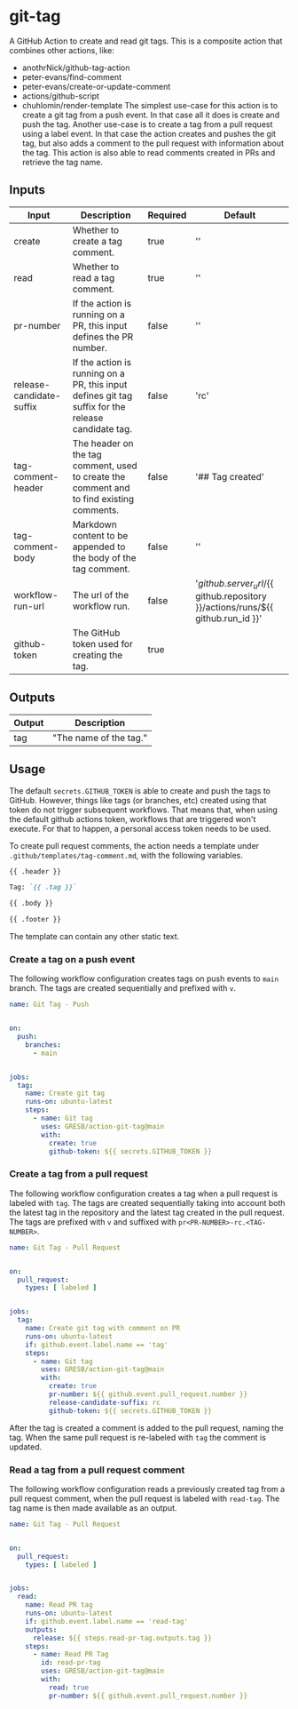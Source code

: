 # git-tag

A GitHub Action to create and read git tags.
This is a composite action that combines other actions, like:

- anothrNick/github-tag-action
- peter-evans/find-comment
- peter-evans/create-or-update-comment
- actions/github-script
- chuhlomin/render-template
  The simplest use-case for this action is to create a git tag from a push event.
  In that case all it does is create and push the tag.
  Another use-case is to create a tag from a pull request using a label event.
  In that case the action creates and pushes the git tag, but also adds a comment to the pull request with information
  about the tag.
  This action is also able to read comments created in PRs and retrieve the tag name.

## Inputs

| Input                    | Description                                                                                        | Required | Default                                                                               |
|--------------------------|----------------------------------------------------------------------------------------------------|----------|---------------------------------------------------------------------------------------|
| create                   | Whether to create a tag comment.                                                                   | true     | ''                                                                                    |
| read                     | Whether to read a tag comment.                                                                     | true     | ''                                                                                    |
| pr-number                | If the action is running on a PR, this input defines the PR number.                                | false    | ''                                                                                    |
| release-candidate-suffix | If the action is running on a PR, this input defines git tag suffix for the release candidate tag. | false    | 'rc'                                                                                  |
| tag-comment-header       | The header on the tag comment, used to create the comment and to find existing comments.           | false    | '## Tag created'                                                                      |
| tag-comment-body         | Markdown content to be appended to the body  of the tag comment.                                   | false    | ''                                                                                    |
| workflow-run-url         | The url of the workflow run.                                                                       | false    | '${{ github.server_url }}/${{ github.repository }}/actions/runs/${{ github.run_id }}' |
| github-token             | The GitHub token used for creating the tag.                                                        | true     |                                                                                       |

## Outputs

| Output | Description            | 
|--------|------------------------|
| tag    | "The name of the tag." |

## Usage

The default `secrets.GITHUB_TOKEN` is able to create and push the tags to GitHub. However, things like tags (or
branches, etc) created using that token do not trigger subsequent workflows. That means that, when using the default
github actions token, workflows that are triggered won't execute. For that to happen, a personal access token needs to
be used.

To create pull request comments, the action needs a template under `.github/templates/tag-comment.md`, with the
following variables.

```md
{{ .header }}

Tag: `{{ .tag }}`

{{ .body }}

{{ .footer }}
```

The template can contain any other static text.

### Create a tag on a push event

The following workflow configuration creates tags on push events to `main` branch.
The tags are created sequentially and prefixed with `v`.

```yaml
name: Git Tag - Push


on:
  push:
    branches:
      - main


jobs:
  tag:
    name: Create git tag
    runs-on: ubuntu-latest
    steps:
      - name: Git tag
        uses: GRESB/action-git-tag@main
        with:
          create: true
          github-token: ${{ secrets.GITHUB_TOKEN }}
```

### Create a tag from a pull request

The following workflow configuration creates a tag when a pull request is labeled with `tag`.
The tags are created sequentially taking into account both the latest tag in the repository and the latest tag created
in the pull request.
The tags are prefixed with `v` and suffixed with `pr<PR-NUMBER>-rc.<TAG-NUMBER>`.

```yaml
name: Git Tag - Pull Request


on:
  pull_request:
    types: [ labeled ]


jobs:
  tag:
    name: Create git tag with comment on PR
    runs-on: ubuntu-latest
    if: github.event.label.name == 'tag'
    steps:
      - name: Git tag
        uses: GRESB/action-git-tag@main
        with:
          create: true
          pr-number: ${{ github.event.pull_request.number }}
          release-candidate-suffix: rc
          github-token: ${{ secrets.GITHUB_TOKEN }}
```

After the tag is created a comment is added to the pull request, naming the tag.
When the same pull request is re-labeled with `tag` the comment is updated.

### Read a tag from a pull request comment

The following workflow configuration reads a previously created tag from a pull request comment, when the pull request
is labeled with `read-tag`.
The tag name is then made available as an output.

```yaml
name: Git Tag - Pull Request


on:
  pull_request:
    types: [ labeled ]


jobs:
  read:
    name: Read PR tag
    runs-on: ubuntu-latest
    if: github.event.label.name == 'read-tag'
    outputs:
      release: ${{ steps.read-pr-tag.outputs.tag }}
    steps:
      - name: Read PR Tag
        id: read-pr-tag
        uses: GRESB/action-git-tag@main
        with:
          read: true
          pr-number: ${{ github.event.pull_request.number }}
```
